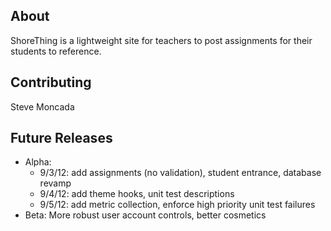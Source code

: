 About
-----

ShoreThing is a lightweight site for teachers to post assignments for their students to reference.

Contributing
------------

Steve Moncada

Future Releases
---------------

- Alpha: 
  - 9/3/12: add assignments (no validation), student entrance, database revamp
  - 9/4/12: add theme hooks, unit test descriptions
  - 9/5/12: add metric collection, enforce high priority unit test failures
- Beta: More robust user account controls, better cosmetics
